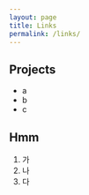 ```yaml
---
layout: page
title: Links
permalink: /links/
---
```


## Projects

- a
- b
- c

## Hmm

1. 가
2. 나
3. 다
